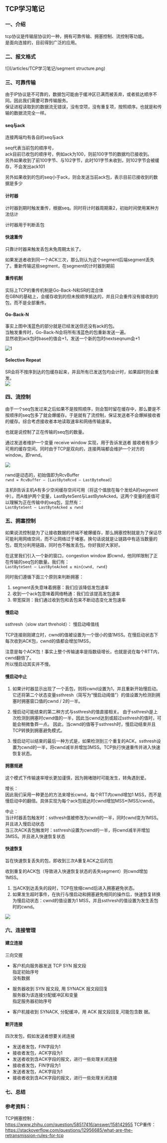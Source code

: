 ## TCP学习笔记

### 一、介绍  
tcp协议是传输层协议的一种，拥有可靠传输、拥塞控制、流控制等功能。   
是面向连接的，目前得到广泛的应用。

### 二、报文格式   
![](/articles/TCP学习笔记/segment structure.png)

### 三、可靠传输
由于IP协议是不可靠的，数据包可能由于缓冲区已满而被丢弃，或者抵达顺序不同。因此我们需要可靠传输服务。   
保证进程读取到的数据流无错误，没有空项，没有重复项，按照顺序。也就是和传输的数据流完全一样。   

#### seq与ack
连接两端均有各自的seq与ack   

seq代表当前包的顺序号，   
ack目前已收包的顺序号，例如ack为100，则前100字节的数据均已接收到。   
另外如果收到了前100字节、与102字节，此时101字节未收到，则102字节会被缓存，不会发出ack101   

另外如果收到的包的seq小于ack，则会发送当前ack包，表示目前已接收到的数据是多少   

#### 计时器
计时器到期时触发重传，根据seq。同时将计时器周期乘2，初始时间使用某种方法估计    

计时器用于判断丢包

#### 快速重传
只靠计时器来触发丢包未免周期太长了。   

如果发送者收到同一个ACK三次，那么则认为这个segment后端segment丢失了。重新传输这些segment，在segment的计时器到期前   

#### 重传机制   
实际上TCP的重传机制是Go-Back-N和SR的混合体   
在GBN的基础上，会缓存收到的但未按顺序抵达的，并且只会重传没有接收到的包，而不是全部重传。   

#### Go-Back-N    
事实上图中浅蓝色的部分就是已经发送但还没有ack的包。   
当触发重传时，Go-Back-N会将所有浅蓝色的包重新发送一遍。   
显然收到ack包时base的值会+1，发送一个新的包时nextseqnum会+1

![1](/articles/TCP学习笔记/Go-Back-N.png)

#### Selective Repeat
SR会将不按序到达的包缓存起来，并且所有已发送包均会计时，如果超时则会重发。   
![](/articles/TCP学习笔记/SR.png)

### 四、流控制
由于一个seq包发过来之后如果不是按照顺序，则会暂时留在缓存中，那么要是不按顺序的seq包多了就会爆缓存。于是就有了流控制，保证发送者不会爆掉接收者的缓存。综合考虑接收者本地读取速率和网络传输速率。    

也就是说控制了正在传输的seq包的数量。   

通过发送者维护一个变量 receive window 实现，用于告诉发送者 接收者有多少可用的缓存空间。同时由于TCP是双向的，连接两端都会维护一个对方的window。即rwnd。   

![](/articles/TCP学习笔记/rwnd.png)   

rwnd是动态的，初始值即为RcvBuffer   
```rwnd = RcvBuffer – [LastByteRcvd – LastByteRead]```    

主机B告诉主机A有多少空闲缓存空间可用（将这个值放在每个发给A的segment中）。而A维护两个变量，LastByteSent与LastByteAcked。这两个变量的差值可以理解为正在传输中的seq包，显然有：   
```LastByteSent – LastByteAcked ≤ rwnd```   

### 五、拥塞控制 
如果说流控制是为了让接收数据的终端不被爆缓存，那么拥塞控制就是为了保证尽可能利用网络空间，而不让网络过于堵塞。换句话说就是让链路中有适当数量的包，既充分利用链路，同时也不触发丢包。你好我好大家好。   

在这里我们引入一个新的窗口，congestion window 即cwnd，他同样限制了正在传输的seq包的数量。我们有：   
```LastByteSent – LastByteAcked ≤ min{cwnd, rwnd}```

同时我们遵循下面三个原则来判断拥塞：
  1. segment丢失意味着拥塞：我们应该降低发包速率
  2. 收到一个ack包意味着网络畅通：我们应该提高发包速率
  3. 带宽探测：我们通过收到包和丢包来不断动态变化发包速率

#### 慢启动
ssthresh（slow start threhold）： 慢启动峰值线   

TCP连接刚刚建立时，cwnd的值被设置为一个很小的值1MSS。在慢启动状态下每次收到ACK包，cwnd的值都会增加1MSS，    

注意是每个ACK包！事实上整个传输速率是指数级增长，也就是说在每个RTT内，cwnd翻倍了。   
所以慢启动其实并不慢。  

#### 慢启动中止
1. 如果计时器显示出现了一个丢包，则将cwnd设置为1，并且重新开始慢启动。它还将第二个状态变量ssthresh（简写为“慢启动阈值”）的值设置为检测到拥塞时拥塞窗口值的cwnd / 2的一半。  

2. 慢启动可能结束的第二种方式与ssthresh的值直接相关。 由于ssthresh是上次检测到拥塞时cwnd值的一半，因此当cwnd达到或超过ssthresh的值时，可能会稍微鲁莽一点。 因此，当cwnd的值等于ssthresh时，慢启动结束并且TCP转换到拥塞避免模式。

3. 慢启动可以结束的最后一种方式是，如果检测到三个重复的ACK，ssthresh设置为cwnd的一半，将cwnd减半并增加3MSS。TCP执行快速重传并进入快速恢复状态。

#### 拥塞规避
这个模式下传输速率增长更加谨慎，因为拥堵随时可能发生，转角遇到爱。   

增长：  
因此我们采用一种更怂的方法来增长cwnd，每个RTT内cwnd增加1 MSS，而不是慢启动中的翻倍。具体实现为每个ack包抵达时cwnd增加MSS*(MSS/cwnd)。 

中止：   
当计时器丢包触发时：ssthresh值被修改为cwnd的一半，同时cwnd变为1MSS。并且进入慢启动状态   
当三次ACK丢包触发时：ssthresh设置为cwnd的一半，将cwnd减半并增加3MSS。并且进入快速恢复状态

#### 快速恢复  
旨在快速恢复丢失的包，即收到三次A重复ACK之后的包

收到重复的ACK包（导致进入快速恢复状态的丢失segment）则cwnd增加1MSS。  

1. 当ACK到达丢失的段时，TCP在放缩cwnd后进入拥塞避免状态。  
2. 如果发生超时事件，在执行与慢启动和拥塞避免相同的操作后，快速恢复转换为慢启动状态：cwnd的值设置为1 MSS，并且ssthresh的值设置为发生丢包时的cwnd。

![](/articles/TCP学习笔记/FSM.png)

### 六、连接管理
#### 建立连接
三向交握    
+ 客户机向服务器发送 TCP SYN 报文段   
指定初始序号   
没有数据   

+ 服务器收到 SYN 报文段, 用 SYNACK 报文段回复   
服务器为该连接分配缓冲区和变量   
指定服务器初始序号   

+ 客户机接收到 SYNACK, 分配缓冲，用 ACK 报文段回复,可能包含数
据。   

#### 断开连接   
四次发包，假如发送者想要关闭连接   
+ 发送者发包，FIN字段为1
+ 接收者发包，ACK字段为1
+ 发送者收到含ACK字段的报文，进行一些处理关闭连接
+ 接收者发包，FIN字段为1
+ 发送者发包，ACK字段为1
+ 接收者收到含ACK字段的报文，进行一些处理关闭连接

### 七、总结

### 参考资料：
TCP拥塞控制：                                                                                                                                                                                                                                                                                                                                                                                          https://www.zhihu.com/question/58517416/answer/158142955 
  TCP重传：    
https://stackoverflow.com/questions/12956685/what-are-the-retransmission-rules-for-tcp
